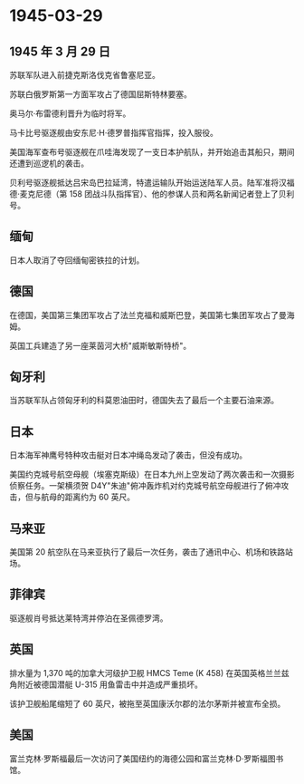 # 1945-03-29

## 1945 年 3 月 29 日

苏联军队进入前捷克斯洛伐克省鲁塞尼亚。

苏联白俄罗斯第一方面军攻占了德国屈斯特林要塞。

奥马尔·布雷德利晋升为临时将军。

马卡比号驱逐舰由安东尼·H·德罗普指挥官指挥，投入服役。

美国海军查布号驱逐舰在爪哇海发现了一支日本护航队，并开始追击其船只，期间还遭到巡逻机的袭击。

贝利号驱逐舰抵达吕宋岛巴拉延湾，特遣运输队开始运送陆军人员。陆军准将汉福德·麦克尼德（第
158 团战斗队指挥官）、他的参谋人员和两名新闻记者登上了贝利号。

## 缅甸

日本人取消了夺回缅甸密铁拉的计划。

## 德国

在德国，美国第三集团军攻占了法兰克福和威斯巴登，美国第七集团军攻占了曼海姆。

英国工兵建造了另一座莱茵河大桥"威斯敏斯特桥"。

## 匈牙利

当苏联军队占领匈牙利的科莫恩油田时，德国失去了最后一个主要石油来源。

## 日本

日本海军神鹰号特种攻击艇对日本冲绳岛发动了袭击，但没有成功。

美国约克城号航空母舰（埃塞克斯级）在日本九州上空发动了两次袭击和一次摄影侦察任务。一架横须贺
D4Y"朱迪"俯冲轰炸机对约克城号航空母舰进行了俯冲攻击，但与航母的距离约为
60 英尺。

## 马来亚

美国第 20
航空队在马来亚执行了最后一次任务，袭击了通讯中心、机场和铁路站场。

## 菲律宾

驱逐舰肖号抵达莱特湾并停泊在圣佩德罗湾。

## 英国

排水量为 1,370 吨的加拿大河级护卫舰 HMCS Teme (K 458)
在英国英格兰兰兹角附近被德国潜艇 U-315 用鱼雷击中并造成严重损坏。

该护卫舰船尾缩短了 60 英尺，被拖至英国康沃尔郡的法尔茅斯并被宣布全损。

## 美国

富兰克林·罗斯福最后一次访问了美国纽约的海德公园和富兰克林·D·罗斯福图书馆。

